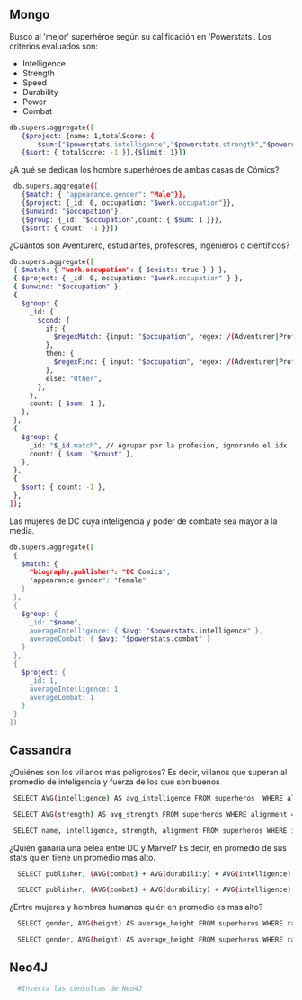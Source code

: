 ## Mongo

Busco al 'mejor'  superhéroe según su calificación en 'Powerstats'. Los criterios evaluados son:
- Intelligence
- Strength
- Speed
- Durability
- Power
- Combat
 ```bash
db.supers.aggregate([
    {$project: {name: 1,totalScore: {
        $sum:["$powerstats.intelligence","$powerstats.strength","$powerstats.speed","$powerstats.durability","$powerstats.power", "$powerstats.combat"] }}}, 
    {$sort: { totalScore: -1 }},{$limit: 1}])
  ```
¿A qué se dedican los hombre superhéroes de ambas casas de Cómics?

 ```bash
  db.supers.aggregate([
    {$match: { "appearance.gender": "Male"}},
    {$project: {_id: 0, occupation: "$work.occupation"}},
    {$unwind: "$occupation"},
    {$group: {_id: "$occupation",count: { $sum: 1 }}},
    {$sort: { count: -1 }}])
  ```
¿Cuántos son Aventurero, estudiantes, profesores, ingenieros o científicos?

 ```bash
db.supers.aggregate([
  { $match: { "work.occupation": { $exists: true } } },
  { $project: { _id: 0, occupation: "$work.occupation" } },
  { $unwind: "$occupation" },
  {
    $group: {
      _id: {
        $cond: {
          if: {
            $regexMatch: {input: "$occupation", regex: /(Adventurer|Professor|Engineer|Student|Scientist)/i, },
          },
          then: {
            $regexFind: { input: "$occupation", regex: /(Adventurer|Professor|Engineer|Student|Scientist)/i, },
          },
          else: "Other",
        },
      },
      count: { $sum: 1 },
    },
  },
  {
    $group: {
      _id: "$_id.match", // Agrupar por la profesión, ignorando el idx
      count: { $sum: "$count" },
    },
  },
  {
    $sort: { count: -1 },
  },
]);
  ```
Las mujeres de DC cuya inteligencia y poder de combate sea mayor a la media.
 ```bash
db.supers.aggregate([
  {
    $match: {
      "biography.publisher": "DC Comics",
      "appearance.gender": "Female"
    }
  },
  {
    $group: {
      _id: "$name",
      averageIntelligence: { $avg: "$powerstats.intelligence" },
      averageCombat: { $avg: "$powerstats.combat" }
    }
  },
  {
    $project: {
      _id: 1,
      averageIntelligence: 1,
      averageCombat: 1
    }
  }
])
  ```

## Cassandra

¿Quiénes son los villanos mas peligrosos? Es decir, villanos que superan al promedio de inteligencia y fuerza de los que son buenos
 ```bash
  SELECT AVG(intelligence) AS avg_intelligence FROM superheros  WHERE alignment ='Good' ALLOW FILTERING;

  SELECT AVG(strength) AS avg_strength FROM superheros WHERE alignment ='Good' ALLOW FILTERING;

  SELECT name, intelligence, strength, alignment FROM superheros WHERE intelligence > 29 AND strength > 44 AND alignment = 'Bad' ALLOW FILTERING;
  ```
¿Quién ganaría una pelea entre DC y Marvel? Es decir, en promedio de sus stats quien tiene un promedio mas alto.
```bash
  SELECT publisher, (AVG(combat) + AVG(durability) + AVG(intelligence) + AVG(power) + AVG(speed) + AVG(strength)) / 6 AS avg_values FROM superheros WHERE publisher =  'Marvel comics' ALLOW FILTERING;

  SELECT publisher, (AVG(combat) + AVG(durability) + AVG(intelligence) + AVG(power) + AVG(speed) + AVG(strength)) / 6 AS avg_values FROM superheros WHERE publisher = 'Dc comics' ALLOW FILTERING;
  ```
¿Entre mujeres y hombres humanos quién en promedio es mas alto?
```bash
  SELECT gender, AVG(height) AS average_height FROM superheros WHERE race = 'Human' AND gender = 'Female' ALLOW FILTERING;

  SELECT gender, AVG(height) AS average_height FROM superheros WHERE race = 'Human' AND gender = 'Male' ALLOW FILTERING;
  ```

## Neo4J

```bash
  #Inserta las consultas de Neo4J
```
